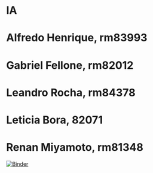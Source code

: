 # IA
# Alfredo Henrique, rm83993
# Gabriel Fellone, rm82012
# Leandro Rocha, rm84378
# Leticia Bora, 82071
# Renan Miyamoto, rm81348
[![Binder](https://mybinder.org/badge_logo.svg)](https://mybinder.org/v2/gh/StoneHg/IA2/main)

